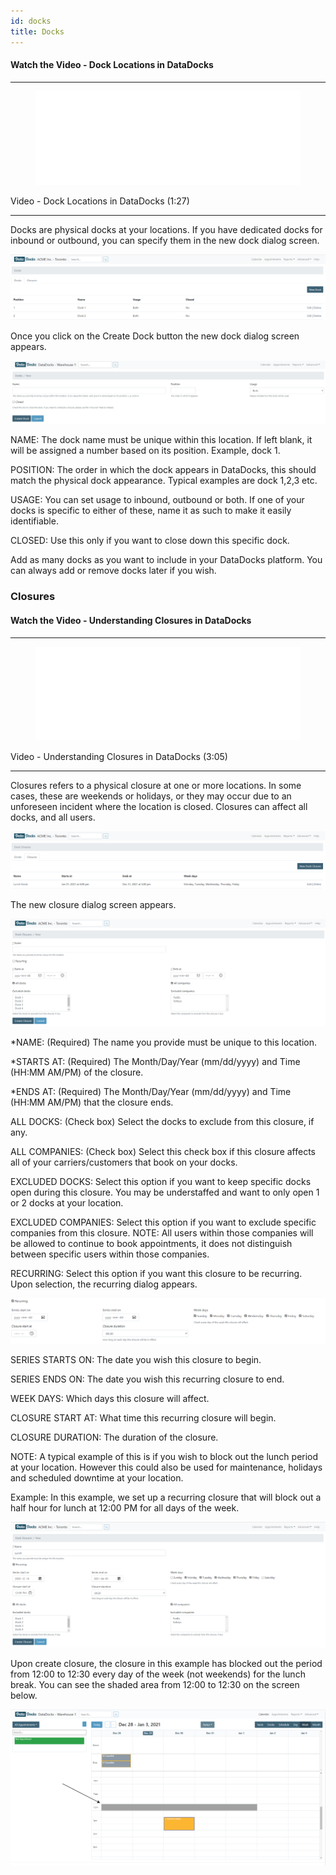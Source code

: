 ```yaml
---
id: docks
title: Docks
---
```


#### Watch the Video - Dock Locations in DataDocks
***
<figure class="video-container">
  <iframe src="//www.youtube.com/embed/TLGpSxGIqmk" frameborder="0" allowFullScreen width="100%"></iframe>
</figure>


Video - Dock Locations in DataDocks (1:27)
***



Docks are physical docks at your locations. If you have dedicated docks for inbound or outbound, you can specify them in the new dock dialog screen. 

[![New Dock](/img/docs/advanced/docks/new.png)](/img/docs/advanced/docks/new.png)

Once you click on the Create Dock button the new dock dialog screen appears. 

[![New Dock Screen](/img/docs/advanced/docks/dialog.jpg)](/img/docs/advanced/docks/dialog.jpg)

NAME: The dock name must be unique within this location. If left blank, it will be assigned a number based on its position. Example, dock 1. 

POSITION: The order in which the dock appears in DataDocks, this should match the physical dock appearance. Typical examples are dock 1,2,3 etc.

USAGE: You can set usage to inbound, outbound or both. If one of your docks is specific to either of these, name it as such to make it easily identifiable. 

CLOSED: Use this only if you want to close down this specific dock. 

Add as many docks as you want to include in your DataDocks platform. You can always add or remove docks later if you wish. 


### Closures

#### Watch the Video - Understanding Closures in DataDocks
***
<figure class="video-container">
  <iframe src="//www.youtube.com/embed/AXt5oJD4iqw" frameborder="0" allowFullScreen width="100%"></iframe>
</figure>


Video - Understanding Closures in DataDocks (3:05)
***

Closures refers to a physical closure at one or more locations. In some cases, these are weekends or holidays, or they may occur due to an unforeseen incident where the location is closed. Closures can affect all docks, and all users.  

[![New Closure](/img/docs/advanced/docks/closure.png)](/img/docs/advanced/docks/closure.png)

The new closure dialog screen appears. 

[![New Closure Dialog](/img/docs/advanced/docks/new-closure-dialogue.png)](/img/docs/advanced/docks/new-closure-dialogue.png)
  
*NAME: (Required) The name you provide must be unique to this location. 

*STARTS AT: (Required) The Month/Day/Year (mm/dd/yyyy) and Time (HH:MM AM/PM) of the closure. 

*ENDS AT: (Required) The Month/Day/Year (mm/dd/yyyy) and Time (HH:MM AM/PM) that the closure ends. 

ALL DOCKS: (Check box) Select the docks to exclude from this closure, if any. 

ALL COMPANIES: (Check box) Select this check box if this closure affects all of your carriers/customers that book on your docks. 

EXCLUDED DOCKS: Select this option if you want to keep specific docks open during this closure. You may be understaffed and want to only open 1 or 2 docks at your location. 

EXCLUDED COMPANIES: Select this option if you want to exclude specific companies from this closure. NOTE: All users within those companies will be allowed to continue to book appointments, it does not distinguish between specific users within those companies. 

RECURRING: Select this option if you want this closure to be recurring. Upon selection, the recurring dialog appears.

[![Recurring Closure](/img/docs/advanced/docks/recurring-closure.png)](/img/docs/advanced/docks/recurring-closure.png)

SERIES STARTS ON: The date you wish this closure to begin.

SERIES ENDS ON: The date you wish this recurring closure to end.

WEEK DAYS: Which days this closure will affect.

CLOSURE START AT: What time this recurring closure will begin.

CLOSURE DURATION: The duration of the closure.


NOTE: A typical example of this is if you wish to block out the lunch period at your location. However this could also be used for maintenance, holidays and scheduled downtime at your location.

Example: In this example, we set up a recurring closure that will block out a half hour for lunch at 12:00 PM for all days of the week. 

[![Create Closure](/img/docs/advanced/docks/closure-example.png)](/img/docs/advanced/docks/closure-example.png)

Upon create closure, the closure in this example has blocked out the period from 12:00 to 12:30 every day of the week (not weekends) for the lunch break. You can see the shaded area from 12:00 to 12:30 on the screen below. 

[![Closure Example](/img/docs/advanced/closures/example-arrow.jpg)](/img/docs/advanced/closures/example-arrow.jpg)
